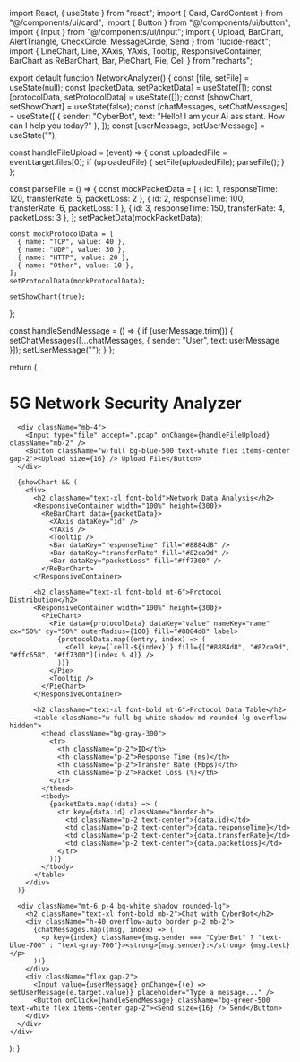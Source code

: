 import React, { useState } from "react";
import { Card, CardContent } from "@/components/ui/card";
import { Button } from "@/components/ui/button";
import { Input } from "@/components/ui/input";
import { Upload, BarChart, AlertTriangle, CheckCircle, MessageCircle, Send } from "lucide-react";
import { LineChart, Line, XAxis, YAxis, Tooltip, ResponsiveContainer, BarChart as ReBarChart, Bar, PieChart, Pie, Cell } from "recharts";

export default function NetworkAnalyzer() {
  const [file, setFile] = useState(null);
  const [packetData, setPacketData] = useState([]);
  const [protocolData, setProtocolData] = useState([]);
  const [showChart, setShowChart] = useState(false);
  const [chatMessages, setChatMessages] = useState([
    { sender: "CyberBot", text: "Hello! I am your AI assistant. How can I help you today?" },
  ]);
  const [userMessage, setUserMessage] = useState("");

  const handleFileUpload = (event) => {
    const uploadedFile = event.target.files[0];
    if (uploadedFile) {
      setFile(uploadedFile);
      parseFile();
    }
  };

  const parseFile = () => {
    const mockPacketData = [
      { id: 1, responseTime: 120, transferRate: 5, packetLoss: 2 },
      { id: 2, responseTime: 100, transferRate: 6, packetLoss: 1 },
      { id: 3, responseTime: 150, transferRate: 4, packetLoss: 3 },
    ];
    setPacketData(mockPacketData);

    const mockProtocolData = [
      { name: "TCP", value: 40 },
      { name: "UDP", value: 30 },
      { name: "HTTP", value: 20 },
      { name: "Other", value: 10 },
    ];
    setProtocolData(mockProtocolData);

    setShowChart(true);
  };

  const handleSendMessage = () => {
    if (userMessage.trim()) {
      setChatMessages([...chatMessages, { sender: "User", text: userMessage }]);
      setUserMessage("");
    }
  };

  return (
    <div className="p-6 max-w-4xl mx-auto bg-gray-200 text-black rounded-lg shadow-lg">
      <h1 className="text-3xl font-extrabold text-center mb-6 text-blue-700">5G Network Security Analyzer</h1>

      <div className="mb-4">
        <Input type="file" accept=".pcap" onChange={handleFileUpload} className="mb-2" />
        <Button className="w-full bg-blue-500 text-white flex items-center gap-2"><Upload size={16} /> Upload File</Button>
      </div>

      {showChart && (
        <div>
          <h2 className="text-xl font-bold">Network Data Analysis</h2>
          <ResponsiveContainer width="100%" height={300}>
            <ReBarChart data={packetData}>
              <XAxis dataKey="id" />
              <YAxis />
              <Tooltip />
              <Bar dataKey="responseTime" fill="#8884d8" />
              <Bar dataKey="transferRate" fill="#82ca9d" />
              <Bar dataKey="packetLoss" fill="#ff7300" />
            </ReBarChart>
          </ResponsiveContainer>

          <h2 className="text-xl font-bold mt-6">Protocol Distribution</h2>
          <ResponsiveContainer width="100%" height={300}>
            <PieChart>
              <Pie data={protocolData} dataKey="value" nameKey="name" cx="50%" cy="50%" outerRadius={100} fill="#8884d8" label>
                {protocolData.map((entry, index) => (
                  <Cell key={`cell-${index}`} fill={["#8884d8", "#82ca9d", "#ffc658", "#ff7300"][index % 4]} />
                ))}
              </Pie>
              <Tooltip />
            </PieChart>
          </ResponsiveContainer>

          <h2 className="text-xl font-bold mt-6">Protocol Data Table</h2>
          <table className="w-full bg-white shadow-md rounded-lg overflow-hidden">
            <thead className="bg-gray-300">
              <tr>
                <th className="p-2">ID</th>
                <th className="p-2">Response Time (ms)</th>
                <th className="p-2">Transfer Rate (Mbps)</th>
                <th className="p-2">Packet Loss (%)</th>
              </tr>
            </thead>
            <tbody>
              {packetData.map((data) => (
                <tr key={data.id} className="border-b">
                  <td className="p-2 text-center">{data.id}</td>
                  <td className="p-2 text-center">{data.responseTime}</td>
                  <td className="p-2 text-center">{data.transferRate}</td>
                  <td className="p-2 text-center">{data.packetLoss}</td>
                </tr>
              ))}
            </tbody>
          </table>
        </div>
      )}

      <div className="mt-6 p-4 bg-white shadow rounded-lg">
        <h2 className="text-xl font-bold mb-2">Chat with CyberBot</h2>
        <div className="h-40 overflow-auto border p-2 mb-2">
          {chatMessages.map((msg, index) => (
            <p key={index} className={msg.sender === "CyberBot" ? "text-blue-700" : "text-gray-700"}><strong>{msg.sender}:</strong> {msg.text}</p>
          ))}
        </div>
        <div className="flex gap-2">
          <Input value={userMessage} onChange={(e) => setUserMessage(e.target.value)} placeholder="Type a message..." />
          <Button onClick={handleSendMessage} className="bg-green-500 text-white flex items-center gap-2"><Send size={16} /> Send</Button>
        </div>
      </div>
    </div>
  );
}


